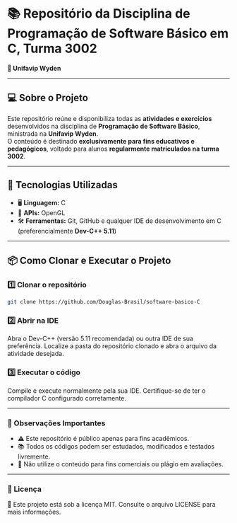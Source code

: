 # 📚 Repositório da Disciplina de **Programação de Software Básico em C, Turma 3002**  
**🏫 Unifavip Wyden**  

---

## 💻 Sobre o Projeto  
Este repositório reúne e disponibiliza todas as **atividades e exercícios** desenvolvidos na disciplina de **Programação de Software Básico**, ministrada na **Unifavip Wyden**.  
O conteúdo é destinado **exclusivamente para fins educativos e pedagógicos**, voltado para alunos **regularmente matriculados na turma 3002**.  

---

## 🚀 Tecnologias Utilizadas  
- 🖥 **Linguagem:** C  
- 🎨 **APIs:** OpenGL  
- 🛠 **Ferramentas:** Git, GitHub e qualquer IDE de desenvolvimento em C (preferencialmente **Dev-C++ 5.11**)  

---

## 📦 Como Clonar e Executar o Projeto  

### 1️⃣ Clonar o repositório  
```bash
git clone https://github.com/Douglas-Brasil/software-basico-C
```

### 2️⃣ Abrir na IDE
Abra o Dev-C++ (versão 5.11 recomendada) ou outra IDE de sua preferência.
Localize a pasta do repositório clonado e abra o arquivo da atividade desejada.

### 3️⃣ Executar o código
Compile e execute normalmente pela sua IDE.
Certifique-se de ter o compilador C configurado corretamente.

---

### 📌 Observações Importantes
- ⚠ Este repositório é público apenas para fins acadêmicos.
- 📚 Todos os códigos podem ser estudados, modificados e testados livremente.
- 🚫 Não utilize o conteúdo para fins comerciais ou plágio em avaliações.

---

### 📄 Licença
📜 Este projeto está sob a licença MIT. Consulte o arquivo LICENSE para mais informações.